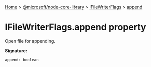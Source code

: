 [Home](./index) &gt; [@microsoft/node-core-library](./node-core-library.md) &gt; [IFileWriterFlags](./node-core-library.ifilewriterflags.md) &gt; [append](./node-core-library.ifilewriterflags.append.md)

# IFileWriterFlags.append property

Open file for appending.

**Signature:**
```javascript
append: boolean
```
